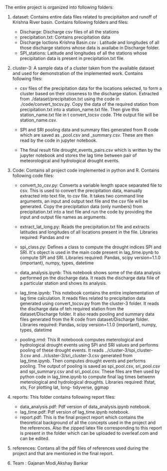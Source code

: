 The entire project is organized into following folders:

1. dataset: Contains entire data files related to precipitaiton and runoff of Krishna River basin. Contains following folders and files:
	- Discharge: Discharge csv files of all the stations
	- precipitation.txt: Contains precipitation data
	- Discharge loctions Krishna Basin.csv : Latitude and longitudes of all those discharge stations whose data is availabe in Discharge folder.
	- SPI_stations: Latitude and longitudes of all the stations whose precipitation data is present in precipitation.txt file.
	
2. cluster-3: A sample data of a cluster taken from the available dataset and used for demonstration of the implemented work. Contains following files:

	- csv files of the precipitation data for the locations selected, to form a cluster based on their closeness to the discharge station. Extracted from ./dataset/precipitation.txt using the code in ./code/convert_tocsv.py. Copy the data of the required station from precipitation.txt into a station_name.txt file. Then give this station_name.txt file in t convert_tocsv code. THe output file will be station_name.csv.
	
	- SPI and SRI pooling data and summary files generated from R code which are saved as _pool.csv and _summary.csv. These are then read by the code in jupyter notebook.
	
	- The final result fiile drought_events_pairs.csv which is written by the jupyter notebook and stores the lag time between pair of meteorological and hydrological drought events.
	
3. Code: Contains all project code implemented in python and R. Contains following code files:

	- convert_to_csv.py: Converts a variable length space separated file to csv. This is used to convert the precipitation data, manually extracted into text file, to csv file. It takes two command line arguments, an input and output text file and the csv file will be generated. Copy the precipitation data (only numbers) from precipitation.txt into a text file and run the code by providing the input and output file names as arguments.
	
	- extract_lat_long.py: Reads the precipitation.txt file and extracts latitudes and longitudes of all locations present in the file.
	Libraries required: Pandas and re
	
	- spi_class.py: Defines a class to compute the drought indices SPI and SRI. It's object is used in the main code present in lag_time.ipynb to compute SPI and SRI.
	Libraries required: Pandas, scipy version=1.1.0 (important), numpy, types, datetime
	
	- data_analysis.ipynb: This notebook shows some of the data analysis performed pn the discharge data. It reads the discharge data fiile of a particular station and shows its analysis.
	
	- lag_time.ipynb: This notebook contains the entire implementation of lag time calculation. It reads files related to precipitation data generated using convert_tocsv.py from the cluster-3 folder. It reads the discharge data of teh required station from the dataset/Discharge folder. It also reads pooling and summary data files generated from the R code from dataset/Discharge folder.
	Libraries required: Pandas, scipy version=1.1.0 (important), numpy, types, datetime
	
	- pooling.rmd: This R noteboook computes meterological and hydrological drought events using SPi and SRI values and performs pooling of these drought events. It reads ../cluster-3/spi_cluster-3.csv and ../cluster-3/sri_cluster-3.csv generated from lag_time.ipynb. Then computes drought events and performs pooling. The output of pooling is saved as spi_pool.csv, sri_pool.csv  and spi_summary.csv and sri_pool.csv. These files are then used by python code in lag_time.ipynb to compute final lag times betwenn meterological and hydrological droughts.
	Libraries required: lfstat, xts, For plotting lat, long- tidyverse, ggmap
	
4. reports: This folder contains following report files:
	- data_analysis.pdf: Pdf version of data_analysis.ipynb notebook.
	- lag_time.pdf: Pdf version of lag_time.ipynb notebook.
	- report.pdf: This is the final project report which contains the theoretical background of all the concepts used in the project and the references. Also the zipped latex file corresponding to this report is present in the folder which can be uploaded to overleaf.com and can be edited.
	
5. references: Contans all the pdf files of references used during the project and that are mentioned in the final report.
6. Team : Gajanan Modi,Akshay Bankar
